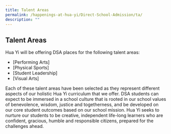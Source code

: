 ```yaml
---
title: Talent Areas
permalink: /happenings-at-hua-yi/Direct-School-Admission/ta/
description: ""
---
```


## Talent Areas

Hua Yi will be offering DSA places for the following talent areas:  

*   [Performing Arts]
*   [Physical Sports]
*   [Student Leadership]
*   [Visual Arts]

Each of these talent areas have been selected as they represent different aspects of our holistic Hua Yi curriculum that we offer. DSA students can expect to be immersed in a school culture that is rooted in our school values of benevolence, wisdom, justice and togetherness, and be developed on our core student outcomes based on our school mission. Hua Yi seeks to nurture our students to be creative, independent life-long learners who are confident, gracious, humble and responsible citizens, prepared for the challenges ahead.